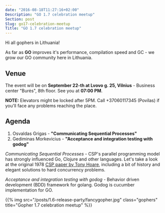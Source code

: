 ```yaml
---
date: "2016-08-18T11:27:16+02:00"
Description: "GO 1.7 celebration meetup"
Section: post
Slug: go17-celebration-meetup
Title: "GO 1.7 celebration meetup"
---
```


Hi all gophers in Lithuania!

As far as **GO** improves it's performance, compilation speed and GC - we grow
our GO community here in Lithuania.

<!--more-->

## Venue

The event will be on **September 22-th at Lvovo g. 25, Vilnius** - Business center "Burės", 8th floor.
See you at **07:00 PM**.

**NOTE:** Elevators might be locked after 5PM. Call +37060117345 (Povilas)
if you'll face any problems reaching the place.

## Agenda

1. Osvaldas Grigas - **"Communicating Sequential Processes"**
2. Gediminas Morkevicius - **"Acceptance and integration testing with godog"**

*Communicating Sequential Processes* - CSP's parallel programming model has strongly influenced Go,
Clojure and other languages. Let's take a look at the original 1978 [CSP paper by Tony Hoare](http://spinroot.com/courses/summer/Papers/hoare_1978.pdf),
including a bit of history and elegant solutions to hard concurrency problems.

*Acceptance and integration testing with godog* - Behavior driven development (BDD) framework for golang.
Godog is cucumber implementation for GO.

{{% img src="/posts/1.6-release-party/fancygopher.jpg" class="gophers"
title="Gopher 1.7 celebration meetup" %}}
